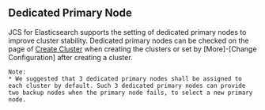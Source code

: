 ## Dedicated Primary Node

JCS for Elasticsearch supports the setting of dedicated primary nodes to improve cluster stability. Dedicated primary nodes can be checked on the page of [Create Cluster](https://es-console.jdcloud.com/create) when creating the clusters or set by [More]-[Change Configuration] after creating a cluster.

```
Note:
* We suggested that 3 dedicated primary nodes shall be assigned to each cluster by default. Such 3 dedicated primary nodes can provide two backup nodes when the primary node fails, to select a new primary node.
```
